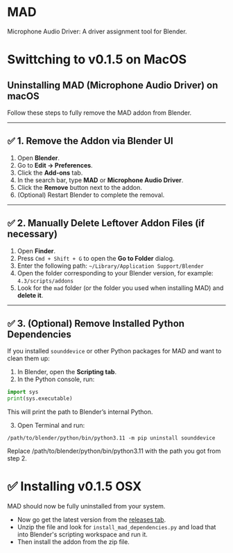 # MAD
Microphone Audio Driver: A driver assignment tool for Blender.


# Swittching to v0.1.5 on MacOS
## Uninstalling MAD (Microphone Audio Driver) on macOS

Follow these steps to fully remove the MAD addon from Blender.

---

## ✅ 1. Remove the Addon via Blender UI

1. Open **Blender**.
2. Go to **Edit → Preferences**.
3. Click the **Add-ons** tab.
4. In the search bar, type **MAD** or **Microphone Audio Driver**.
5. Click the **Remove** button next to the addon.
6. (Optional) Restart Blender to complete the removal.

---

## ✅ 2. Manually Delete Leftover Addon Files (if necessary)

1. Open **Finder**.
2. Press `Cmd + Shift + G` to open the **Go to Folder** dialog.
3. Enter the following path:
`~/Library/Application Support/Blender
`
4. Open the folder corresponding to your Blender version, for example: `4.3/scripts/addons`
5. Look for the `mad` folder (or the folder you used when installing MAD) and **delete it**.

---

## ✅ 3. (Optional) Remove Installed Python Dependencies

If you installed `sounddevice` or other Python packages for MAD and want to clean them up:

1. In Blender, open the **Scripting tab**.
2. In the Python console, run:

```python
import sys
print(sys.executable)
```
This will print the path to Blender’s internal Python.

3. Open Terminal and run:

`/path/to/blender/python/bin/python3.11 -m pip uninstall sounddevice
`

Replace /path/to/blender/python/bin/python3.11 with the path you got from step 2.

# ✅ Installing v0.1.5 OSX
MAD should now be fully uninstalled from your system. 

- Now go get the latest version from the [releases tab](https://github.com/F1dg3tXD/MAD/releases).
- Unzip the file and look for `install_mad_dependencies.py` and load that into Blender's scripting workspace and run it.
- Then install the addon from the zip file.

